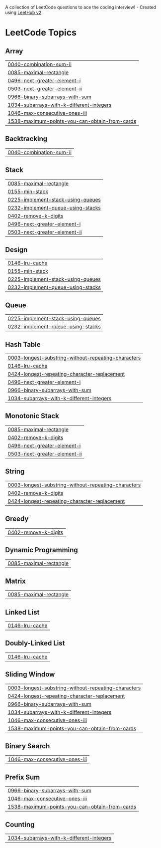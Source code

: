 A collection of LeetCode questions to ace the coding interview! - Created using [LeetHub v2](https://github.com/arunbhardwaj/LeetHub-2.0)
<!---LeetCode Topics Start-->
# LeetCode Topics
## Array
|  |
| ------- |
| [0040-combination-sum-ii](https://github.com/wanjarisaurabh/Leetcode_code-s/tree/master/0040-combination-sum-ii) |
| [0085-maximal-rectangle](https://github.com/wanjarisaurabh/Leetcode_code-s/tree/master/0085-maximal-rectangle) |
| [0496-next-greater-element-i](https://github.com/wanjarisaurabh/Leetcode_code-s/tree/master/0496-next-greater-element-i) |
| [0503-next-greater-element-ii](https://github.com/wanjarisaurabh/Leetcode_code-s/tree/master/0503-next-greater-element-ii) |
| [0966-binary-subarrays-with-sum](https://github.com/wanjarisaurabh/Leetcode_code-s/tree/master/0966-binary-subarrays-with-sum) |
| [1034-subarrays-with-k-different-integers](https://github.com/wanjarisaurabh/Leetcode_code-s/tree/master/1034-subarrays-with-k-different-integers) |
| [1046-max-consecutive-ones-iii](https://github.com/wanjarisaurabh/Leetcode_code-s/tree/master/1046-max-consecutive-ones-iii) |
| [1538-maximum-points-you-can-obtain-from-cards](https://github.com/wanjarisaurabh/Leetcode_code-s/tree/master/1538-maximum-points-you-can-obtain-from-cards) |
## Backtracking
|  |
| ------- |
| [0040-combination-sum-ii](https://github.com/wanjarisaurabh/Leetcode_code-s/tree/master/0040-combination-sum-ii) |
## Stack
|  |
| ------- |
| [0085-maximal-rectangle](https://github.com/wanjarisaurabh/Leetcode_code-s/tree/master/0085-maximal-rectangle) |
| [0155-min-stack](https://github.com/wanjarisaurabh/Leetcode_code-s/tree/master/0155-min-stack) |
| [0225-implement-stack-using-queues](https://github.com/wanjarisaurabh/Leetcode_code-s/tree/master/0225-implement-stack-using-queues) |
| [0232-implement-queue-using-stacks](https://github.com/wanjarisaurabh/Leetcode_code-s/tree/master/0232-implement-queue-using-stacks) |
| [0402-remove-k-digits](https://github.com/wanjarisaurabh/Leetcode_code-s/tree/master/0402-remove-k-digits) |
| [0496-next-greater-element-i](https://github.com/wanjarisaurabh/Leetcode_code-s/tree/master/0496-next-greater-element-i) |
| [0503-next-greater-element-ii](https://github.com/wanjarisaurabh/Leetcode_code-s/tree/master/0503-next-greater-element-ii) |
## Design
|  |
| ------- |
| [0146-lru-cache](https://github.com/wanjarisaurabh/Leetcode_code-s/tree/master/0146-lru-cache) |
| [0155-min-stack](https://github.com/wanjarisaurabh/Leetcode_code-s/tree/master/0155-min-stack) |
| [0225-implement-stack-using-queues](https://github.com/wanjarisaurabh/Leetcode_code-s/tree/master/0225-implement-stack-using-queues) |
| [0232-implement-queue-using-stacks](https://github.com/wanjarisaurabh/Leetcode_code-s/tree/master/0232-implement-queue-using-stacks) |
## Queue
|  |
| ------- |
| [0225-implement-stack-using-queues](https://github.com/wanjarisaurabh/Leetcode_code-s/tree/master/0225-implement-stack-using-queues) |
| [0232-implement-queue-using-stacks](https://github.com/wanjarisaurabh/Leetcode_code-s/tree/master/0232-implement-queue-using-stacks) |
## Hash Table
|  |
| ------- |
| [0003-longest-substring-without-repeating-characters](https://github.com/wanjarisaurabh/Leetcode_code-s/tree/master/0003-longest-substring-without-repeating-characters) |
| [0146-lru-cache](https://github.com/wanjarisaurabh/Leetcode_code-s/tree/master/0146-lru-cache) |
| [0424-longest-repeating-character-replacement](https://github.com/wanjarisaurabh/Leetcode_code-s/tree/master/0424-longest-repeating-character-replacement) |
| [0496-next-greater-element-i](https://github.com/wanjarisaurabh/Leetcode_code-s/tree/master/0496-next-greater-element-i) |
| [0966-binary-subarrays-with-sum](https://github.com/wanjarisaurabh/Leetcode_code-s/tree/master/0966-binary-subarrays-with-sum) |
| [1034-subarrays-with-k-different-integers](https://github.com/wanjarisaurabh/Leetcode_code-s/tree/master/1034-subarrays-with-k-different-integers) |
## Monotonic Stack
|  |
| ------- |
| [0085-maximal-rectangle](https://github.com/wanjarisaurabh/Leetcode_code-s/tree/master/0085-maximal-rectangle) |
| [0402-remove-k-digits](https://github.com/wanjarisaurabh/Leetcode_code-s/tree/master/0402-remove-k-digits) |
| [0496-next-greater-element-i](https://github.com/wanjarisaurabh/Leetcode_code-s/tree/master/0496-next-greater-element-i) |
| [0503-next-greater-element-ii](https://github.com/wanjarisaurabh/Leetcode_code-s/tree/master/0503-next-greater-element-ii) |
## String
|  |
| ------- |
| [0003-longest-substring-without-repeating-characters](https://github.com/wanjarisaurabh/Leetcode_code-s/tree/master/0003-longest-substring-without-repeating-characters) |
| [0402-remove-k-digits](https://github.com/wanjarisaurabh/Leetcode_code-s/tree/master/0402-remove-k-digits) |
| [0424-longest-repeating-character-replacement](https://github.com/wanjarisaurabh/Leetcode_code-s/tree/master/0424-longest-repeating-character-replacement) |
## Greedy
|  |
| ------- |
| [0402-remove-k-digits](https://github.com/wanjarisaurabh/Leetcode_code-s/tree/master/0402-remove-k-digits) |
## Dynamic Programming
|  |
| ------- |
| [0085-maximal-rectangle](https://github.com/wanjarisaurabh/Leetcode_code-s/tree/master/0085-maximal-rectangle) |
## Matrix
|  |
| ------- |
| [0085-maximal-rectangle](https://github.com/wanjarisaurabh/Leetcode_code-s/tree/master/0085-maximal-rectangle) |
## Linked List
|  |
| ------- |
| [0146-lru-cache](https://github.com/wanjarisaurabh/Leetcode_code-s/tree/master/0146-lru-cache) |
## Doubly-Linked List
|  |
| ------- |
| [0146-lru-cache](https://github.com/wanjarisaurabh/Leetcode_code-s/tree/master/0146-lru-cache) |
## Sliding Window
|  |
| ------- |
| [0003-longest-substring-without-repeating-characters](https://github.com/wanjarisaurabh/Leetcode_code-s/tree/master/0003-longest-substring-without-repeating-characters) |
| [0424-longest-repeating-character-replacement](https://github.com/wanjarisaurabh/Leetcode_code-s/tree/master/0424-longest-repeating-character-replacement) |
| [0966-binary-subarrays-with-sum](https://github.com/wanjarisaurabh/Leetcode_code-s/tree/master/0966-binary-subarrays-with-sum) |
| [1034-subarrays-with-k-different-integers](https://github.com/wanjarisaurabh/Leetcode_code-s/tree/master/1034-subarrays-with-k-different-integers) |
| [1046-max-consecutive-ones-iii](https://github.com/wanjarisaurabh/Leetcode_code-s/tree/master/1046-max-consecutive-ones-iii) |
| [1538-maximum-points-you-can-obtain-from-cards](https://github.com/wanjarisaurabh/Leetcode_code-s/tree/master/1538-maximum-points-you-can-obtain-from-cards) |
## Binary Search
|  |
| ------- |
| [1046-max-consecutive-ones-iii](https://github.com/wanjarisaurabh/Leetcode_code-s/tree/master/1046-max-consecutive-ones-iii) |
## Prefix Sum
|  |
| ------- |
| [0966-binary-subarrays-with-sum](https://github.com/wanjarisaurabh/Leetcode_code-s/tree/master/0966-binary-subarrays-with-sum) |
| [1046-max-consecutive-ones-iii](https://github.com/wanjarisaurabh/Leetcode_code-s/tree/master/1046-max-consecutive-ones-iii) |
| [1538-maximum-points-you-can-obtain-from-cards](https://github.com/wanjarisaurabh/Leetcode_code-s/tree/master/1538-maximum-points-you-can-obtain-from-cards) |
## Counting
|  |
| ------- |
| [1034-subarrays-with-k-different-integers](https://github.com/wanjarisaurabh/Leetcode_code-s/tree/master/1034-subarrays-with-k-different-integers) |
<!---LeetCode Topics End-->